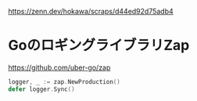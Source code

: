 https://zenn.dev/hokawa/scraps/d44ed92d75adb4

# GoのロギングライブラリZap

https://github.com/uber-go/zap

```go
logger, _ := zap.NewProduction()
defer logger.Sync()
```
